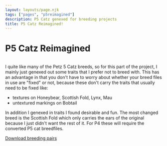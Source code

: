 ```yaml
---
layout: layouts/page.njk
tags: ["pages", "p5reimagined"]
description: P5 Catz genexed for breeding projects
title: P5 Catz Reimagined!
---
```

# P5 Catz Reimagined

<img srcset="https://cdn.glitch.com/e8c48446-7221-44a1-aabd-d809cd1d1e34%2Fp5catz.png?v=1628454024351 2x">


I quite like many of the Petz 5 Catz breeds, so for this part of the project, I mainly just genexed out some traits that I prefer not to breed with. This has an advantage in that you don't have to worry about whether your breed files in use are "fixed" or not, because these don't carry the traits that usually need to be fixed like:

- textures on Honeybear, Scottish Fold, Lynx, Mau
- untextured markings on Bobtail

In addition I genexed in traits I found desirable and fun. The most changed breed is the Scottish Fold which only carries the ears of the original because I just didn't want the rest of it. For P4 these will require the converted P5 cat breedfiles.

[Download breeding pairs](/public/downloads/catz.zip?v=1628454083910)

